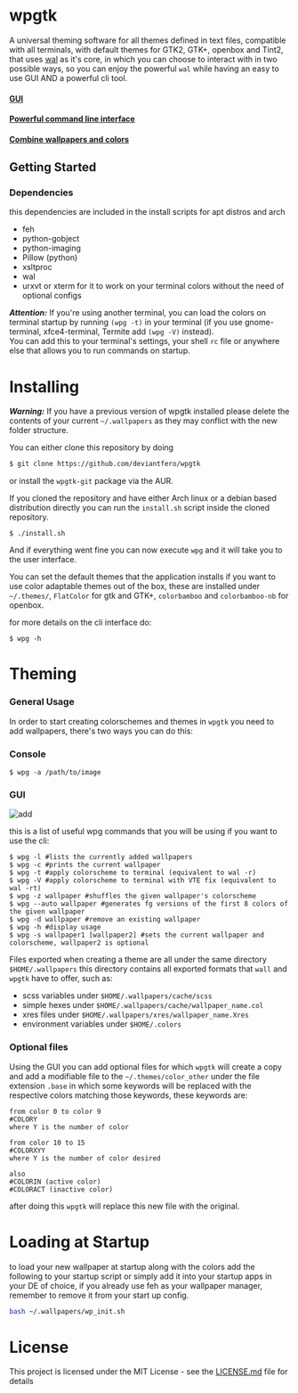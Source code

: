 
# wpgtk

A universal theming software for all themes 
defined in text files, compatible with all terminals, 
with default themes for GTK2, GTK+, openbox and Tint2, that uses 
[wal](https://github.com/dylanaraps/wal) as it's core, in which 
you can choose to interact with in two possible ways, so you can
enjoy the powerful `wal` while having an easy to use GUI AND a powerful cli tool.

#### [GUI](http://i.imgur.com/oJ0yakG.gif)

#### [Powerful command line interface](http://i.imgur.com/MM5yVZq.gif)

#### [Combine wallpapers and colors](http://i.imgur.com/qo5Hsoh.gif)


## Getting Started

### Dependencies

this dependencies are included in the install scripts for apt distros and arch

* feh
* python-gobject
* python-imaging
* Pillow (python)
* xsltproc
* wal
* urxvt or xterm for it to work on your terminal colors without the need of optional configs

**_Attention:_** If you're using another terminal, you can load the colors on terminal startup
by running `(wpg -t)` in your terminal (if you use gnome-terminal, xfce4-terminal, Termite add `(wpg -V)` instead).  
You can add this to your terminal's settings, your shell `rc` file or anywhere else 
that allows you to run commands on startup.

# Installing

**_Warning:_** If you have a previous version of wpgtk installed
please delete the contents of your current `~/.wallpapers` as 
they may conflict with the new folder structure.

You can either clone this repository by doing

```sh
$ git clone https://github.com/deviantfero/wpgtk
```

or install the `wpgtk-git` package via the AUR.

If you cloned the repository  and have either Arch linux or a debian based
distribution directly you can run the `install.sh` script inside the 
cloned repository.

```
$ ./install.sh
```

And if everything went fine you can now execute `wpg` and it will take
you to the user interface.

You can set the default themes that the application installs if you want
to use color adaptable themes out of the box, these are installed under 
`~/.themes/`, `FlatColor` for gtk and GTK+, `colorbamboo` and `colorbamboo-nb` for openbox.

for more details on the cli interface do:
```
$ wpg -h
```

# Theming

### General Usage
In order to start creating colorschemes and themes in `wpgtk` you need
to add wallpapers, there's two ways you can do this:

### Console
```
$ wpg -a /path/to/image
```

### GUI
![add](http://i.imgur.com/0y4qHJx.png)

this is a list of useful wpg commands that you will be using if you want to use
the cli:
```
$ wpg -l #lists the currently added wallpapers
$ wpg -c #prints the current wallpaper
$ wpg -t #apply colorscheme to terminal (equivalent to wal -r)
$ wpg -V #apply colorscheme to terminal with VTE fix (equivalent to wal -rt)
$ wpg -z wallpaper #shuffles the given wallpaper's colorscheme
$ wpg --auto wallpaper #generates fg versions of the first 8 colors of the given wallpaper
$ wpg -d wallpaper #remove an existing wallpaper
$ wpg -h #display usage
$ wpg -s wallpaper1 [wallpaper2] #sets the current wallpaper and colorscheme, wallpaper2 is optional
```

Files exported when creating a theme are all under the same directory `$HOME/.wallpapers`
this directory contains all exported formats that `wall` and `wpgtk` have to offer, such
as:

* scss variables under `$HOME/.wallpapers/cache/scss`
* simple hexes under `$HOME/.wallpapers/cache/wallpaper_name.col`
* xres files under `$HOME/.wallpapers/xres/wallpaper_name.Xres`
* environment variables under `$HOME/.colors` 

### Optional files

Using the GUI you can add optional files for which `wpgtk` will create a copy and
add a modifiable file to the `~/.themes/color_other` under the file extension `.base`
in which some keywords will be replaced with the respective colors matching 
those keywords, these keywords are:

```assembly
from color 0 to color 9
#COLORY
where Y is the number of color

from color 10 to 15
#COLORXYY 
where Y is the number of color desired

also
#COLORIN (active color)
#COLORACT (inactive color)
```

after doing this `wpgtk` will replace this new file with the original.

# Loading at Startup
to load your new wallpaper at startup along with the colors add the following to your startup script or simply add it into your startup apps in your DE of choice, if you already use feh as your wallpaper manager, remember to remove it from your start up config.

```sh
bash ~/.wallpapers/wp_init.sh
```

# License

This project is licensed under the MIT License - see the [LICENSE.md](LICENSE.md) file for details
